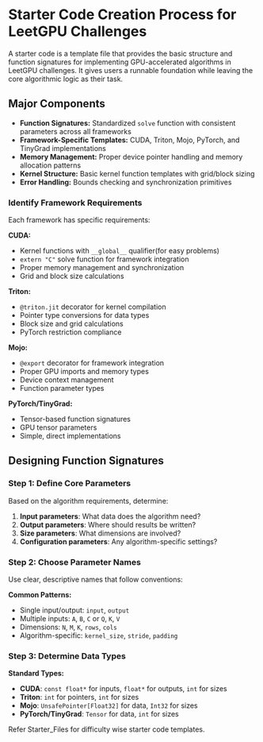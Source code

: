 # Starter Code Creation Process for LeetGPU Challenges

A starter code is a template file that provides the basic structure and function signatures for implementing GPU-accelerated algorithms in LeetGPU challenges. It gives users a runnable foundation while leaving the core algorithmic logic as their task.

## Major Components

- **Function Signatures:** Standardized `solve` function with consistent parameters across all frameworks
- **Framework-Specific Templates:** CUDA, Triton, Mojo, PyTorch, and TinyGrad implementations
- **Memory Management:** Proper device pointer handling and memory allocation patterns
- **Kernel Structure:** Basic kernel function templates with grid/block sizing
- **Error Handling:** Bounds checking and synchronization primitives


### Identify Framework Requirements

Each framework has specific requirements:

**CUDA:**
- Kernel functions with `__global__` qualifier(for easy problems)
- `extern "C"` solve function for framework integration
- Proper memory management and synchronization
- Grid and block size calculations

**Triton:**
- `@triton.jit` decorator for kernel compilation
- Pointer type conversions for data types
- Block size and grid calculations
- PyTorch restriction compliance

**Mojo:**
- `@export` decorator for framework integration
- Proper GPU imports and memory types
- Device context management
- Function parameter types

**PyTorch/TinyGrad:**
- Tensor-based function signatures
- GPU tensor parameters
- Simple, direct implementations

## Designing Function Signatures

### Step 1: Define Core Parameters

Based on the algorithm requirements, determine:

1. **Input parameters**: What data does the algorithm need?
2. **Output parameters**: Where should results be written?
3. **Size parameters**: What dimensions are involved?
4. **Configuration parameters**: Any algorithm-specific settings?

### Step 2: Choose Parameter Names

Use clear, descriptive names that follow conventions:

**Common Patterns:**
- Single input/output: `input`, `output`
- Multiple inputs: `A`, `B`, `C` or `Q`, `K`, `V`
- Dimensions: `N`, `M`, `K`, `rows`, `cols`
- Algorithm-specific: `kernel_size`, `stride`, `padding`

### Step 3: Determine Data Types

**Standard Types:**
- **CUDA**: `const float*` for inputs, `float*` for outputs, `int` for sizes
- **Triton**: `int` for pointers, `int` for sizes
- **Mojo**: `UnsafePointer[Float32]` for data, `Int32` for sizes
- **PyTorch/TinyGrad**: `Tensor` for data, `int` for sizes


Refer Starter_Files for difficulty wise starter code templates.